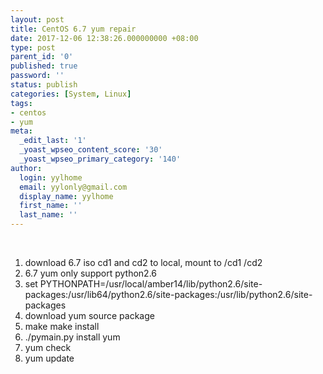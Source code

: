 ```yaml
---
layout: post
title: CentOS 6.7 yum repair
date: 2017-12-06 12:38:26.000000000 +08:00
type: post
parent_id: '0'
published: true
password: ''
status: publish
categories: [System, Linux]
tags:
- centos
- yum
meta:
  _edit_last: '1'
  _yoast_wpseo_content_score: '30'
  _yoast_wpseo_primary_category: '140'
author:
  login: yylhome
  email: yylonly@gmail.com
  display_name: yylhome
  first_name: ''
  last_name: ''
---
```

<p>&nbsp;</p>
<ol>
<li>download 6.7 iso cd1 and cd2 to local, mount to /cd1 /cd2</li>
<li>6.7 yum only support python2.6</li>
<li>set PYTHONPATH=/usr/local/amber14/lib/python2.6/site-packages:/usr/lib64/python2.6/site-packages:/usr/lib/python2.6/site-packages</li>
<li>download yum source package</li>
<li>make make install</li>
<li>./pymain.py install yum</li>
<li>yum check</li>
<li>yum update</li>
</ol>
<p>&nbsp;</p>
